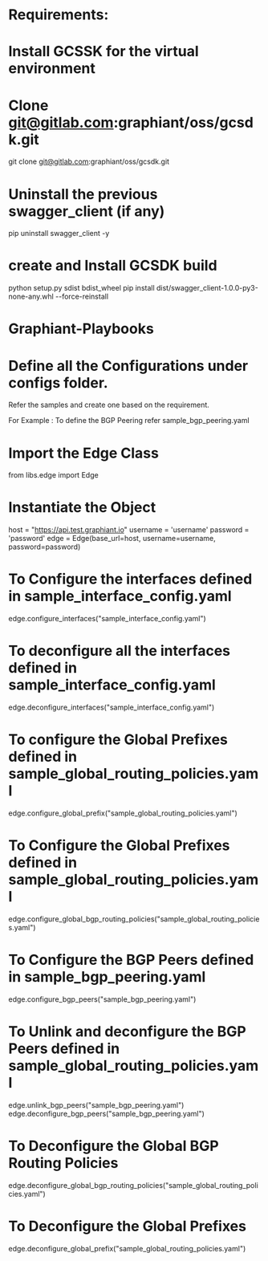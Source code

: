 

# Requirements:

# Install GCSSK for the virtual environment

# Clone git@gitlab.com:graphiant/oss/gcsdk.git
git clone git@gitlab.com:graphiant/oss/gcsdk.git

# Uninstall the previous swagger_client (if any) 
pip uninstall swagger_client -y

# create and Install GCSDK build
python setup.py sdist bdist_wheel
pip install dist/swagger_client-1.0.0-py3-none-any.whl --force-reinstall

# Graphiant-Playbooks

# Define all the Configurations under configs folder. 

Refer the samples and create one based on the requirement.

For Example : To define the BGP Peering refer sample_bgp_peering.yaml 

# Import the Edge Class
from libs.edge import Edge

# Instantiate the Object
host = "https://api.test.graphiant.io"
username = 'username'
password = 'password'
edge = Edge(base_url=host, username=username, password=password)

# To Configure the interfaces defined in sample_interface_config.yaml
edge.configure_interfaces("sample_interface_config.yaml")

# To deconfigure all the interfaces defined in sample_interface_config.yaml
edge.deconfigure_interfaces("sample_interface_config.yaml")

# To configure the Global Prefixes defined in sample_global_routing_policies.yaml
edge.configure_global_prefix("sample_global_routing_policies.yaml")

# To Configure the Global Prefixes defined in sample_global_routing_policies.yaml
edge.configure_global_bgp_routing_policies("sample_global_routing_policies.yaml")

# To Configure the BGP Peers defined in sample_bgp_peering.yaml
edge.configure_bgp_peers("sample_bgp_peering.yaml")

# To Unlink and deconfigure the BGP Peers defined in sample_global_routing_policies.yaml
edge.unlink_bgp_peers("sample_bgp_peering.yaml")
edge.deconfigure_bgp_peers("sample_bgp_peering.yaml")

# To Deconfigure the Global BGP Routing Policies
edge.deconfigure_global_bgp_routing_policies("sample_global_routing_policies.yaml")

# To Deconfigure the Global Prefixes
edge.deconfigure_global_prefix("sample_global_routing_policies.yaml")
